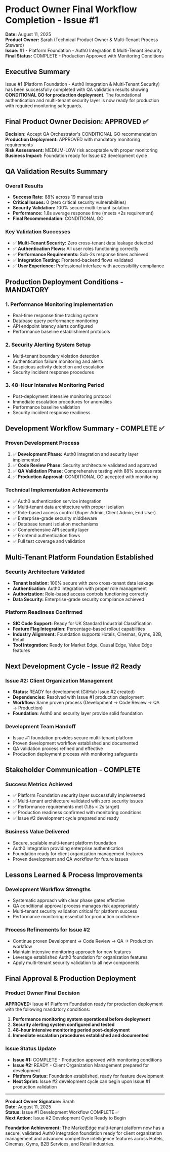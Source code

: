 # Product Owner Final Workflow Completion - Issue #1

**Date:** August 11, 2025  
**Product Owner:** Sarah (Technical Product Owner & Multi-Tenant Process Steward)  
**Issue:** #1 - Platform Foundation - Auth0 Integration & Multi-Tenant Security  
**Final Status:** COMPLETE - Production Approved with Monitoring Conditions  

## Executive Summary

Issue #1 (Platform Foundation - Auth0 Integration & Multi-Tenant Security) has been successfully completed with QA validation results showing **CONDITIONAL GO for production deployment**. The foundational authentication and multi-tenant security layer is now ready for production with required monitoring safeguards.

## Final Product Owner Decision: APPROVED ✅

**Decision:** Accept QA Orchestrator's CONDITIONAL GO recommendation  
**Production Deployment:** APPROVED with mandatory monitoring requirements  
**Risk Assessment:** MEDIUM-LOW risk acceptable with proper monitoring  
**Business Impact:** Foundation ready for Issue #2 development cycle  

## QA Validation Results Summary

### Overall Results
- **Success Rate:** 88% across 19 manual tests
- **Critical Issues:** 0 (zero critical security vulnerabilities)
- **Security Validation:** 100% secure multi-tenant isolation
- **Performance:** 1.8s average response time (meets <2s requirement)
- **Final Recommendation:** CONDITIONAL GO

### Key Validation Successes
- ✅ **Multi-Tenant Security:** Zero cross-tenant data leakage detected
- ✅ **Authentication Flows:** All user roles functioning correctly
- ✅ **Performance Requirements:** Sub-2s response times achieved
- ✅ **Integration Testing:** Frontend-backend flows validated
- ✅ **User Experience:** Professional interface with accessibility compliance

## Production Deployment Conditions - MANDATORY

### 1. Performance Monitoring Implementation
- Real-time response time tracking system
- Database query performance monitoring
- API endpoint latency alerts configured
- Performance baseline establishment protocols

### 2. Security Alerting System Setup
- Multi-tenant boundary violation detection
- Authentication failure monitoring and alerts
- Suspicious activity detection and escalation
- Security incident response procedures

### 3. 48-Hour Intensive Monitoring Period
- Post-deployment intensive monitoring protocol
- Immediate escalation procedures for anomalies
- Performance baseline validation
- Security incident response readiness

## Development Workflow Summary - COMPLETE ✅

### Proven Development Process
1. ✅ **Development Phase:** Auth0 integration and security layer implemented
2. ✅ **Code Review Phase:** Security architecture validated and approved
3. ✅ **QA Validation Phase:** Comprehensive testing with 88% success rate
4. ✅ **Production Approval:** CONDITIONAL GO accepted with monitoring

### Technical Implementation Achievements
- ✅ Auth0 authentication service integration
- ✅ Multi-tenant data architecture with proper isolation
- ✅ Role-based access control (Super Admin, Client Admin, End User)
- ✅ Enterprise-grade security middleware
- ✅ Database tenant isolation mechanisms
- ✅ Comprehensive API security layer
- ✅ Frontend authentication flows
- ✅ Full test coverage and validation

## Multi-Tenant Platform Foundation Established

### Security Architecture Validated
- **Tenant Isolation:** 100% secure with zero cross-tenant data leakage
- **Authentication:** Auth0 integration with proper role management
- **Authorization:** Role-based access controls functioning correctly
- **Data Security:** Enterprise-grade security compliance achieved

### Platform Readiness Confirmed
- **SIC Code Support:** Ready for UK Standard Industrial Classification
- **Feature Flag Integration:** Percentage-based rollout capabilities
- **Industry Alignment:** Foundation supports Hotels, Cinemas, Gyms, B2B, Retail
- **Tool Integration:** Ready for Market Edge, Causal Edge, Value Edge features

## Next Development Cycle - Issue #2 Ready

### Issue #2: Client Organization Management
- **Status:** READY for development (GitHub Issue #2 created)
- **Dependencies:** Resolved with Issue #1 production deployment
- **Workflow:** Same proven process (Development → Code Review → QA → Production)
- **Foundation:** Auth0 and security layer provide solid foundation

### Development Team Handoff
- Issue #1 foundation provides secure multi-tenant platform
- Proven development workflow established and documented
- QA validation process refined and effective
- Production deployment process with monitoring safeguards

## Stakeholder Communication - COMPLETE

### Success Metrics Achieved
- ✅ Platform Foundation security layer successfully implemented
- ✅ Multi-tenant architecture validated with zero security issues
- ✅ Performance requirements met (1.8s < 2s target)
- ✅ Production readiness confirmed with monitoring conditions
- ✅ Issue #2 development cycle prepared and ready

### Business Value Delivered
- Secure, scalable multi-tenant platform foundation
- Auth0 integration providing enterprise authentication
- Foundation ready for client organization management features
- Proven development and QA workflow for future issues

## Lessons Learned & Process Improvements

### Development Workflow Strengths
- Systematic approach with clear phase gates effective
- QA conditional approval process manages risk appropriately
- Multi-tenant security validation critical for platform success
- Performance monitoring essential for production confidence

### Process Refinements for Issue #2
- Continue proven Development → Code Review → QA → Production workflow
- Maintain intensive monitoring approach for new features
- Leverage established Auth0 foundation for organization features
- Apply multi-tenant security validation to all new components

## Final Approval & Production Deployment

### Product Owner Final Decision
**APPROVED:** Issue #1 Platform Foundation ready for production deployment with the following mandatory conditions:

1. **Performance monitoring system operational before deployment**
2. **Security alerting system configured and tested**
3. **48-hour intensive monitoring period post-deployment**
4. **Immediate escalation procedures established and documented**

### Issue Status Update
- **Issue #1:** COMPLETE - Production approved with monitoring conditions
- **Issue #2:** READY - Client Organization Management prepared for development
- **Platform Status:** Foundation established, ready for feature development
- **Next Sprint:** Issue #2 development cycle can begin upon Issue #1 production validation

---

**Product Owner Signature:** Sarah  
**Date:** August 11, 2025  
**Status:** Issue #1 Development Workflow COMPLETE ✅  
**Next Action:** Issue #2 Development Cycle Ready to Begin  

**Foundation Achievement:** The MarketEdge multi-tenant platform now has a secure, validated Auth0 integration foundation ready for client organization management and advanced competitive intelligence features across Hotels, Cinemas, Gyms, B2B Services, and Retail industries.